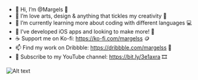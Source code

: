 - 👋 Hi, I’m @Margels 🐣
- 👀 I’m love arts, design & anything that tickles my creativity 🎨
- 🌱 I’m currently learning more about coding with different languages 💻
- 💞️ I’ve developed iOS apps and looking to make more! 📱
- ☕️ Support me on Ko-fi: https://ko-fi.com/margelss 🪙
- 📫 Find my work on Dribbble: https://dribbble.com/margelss 🏀
- 🎥 Subscribe to my YouTube channel: https://bit.ly/3e1axra 🎞



![ Alt text](textfield-animation-zoom.gif) [](textfield-animation-zoom.gif)

<!---
Margels/Margels is a ✨ special ✨ repository because its `README.md` (this file) appears on your GitHub profile.
You can click the Preview link to take a look at your changes.
--->
